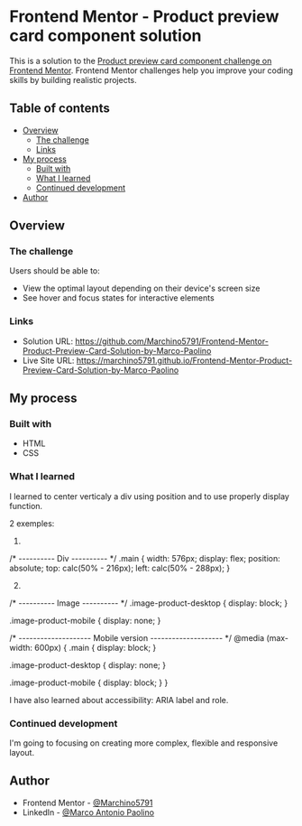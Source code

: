 # Frontend Mentor - Product preview card component solution

This is a solution to the [Product preview card component challenge on Frontend Mentor](https://www.frontendmentor.io/challenges/product-preview-card-component-GO7UmttRfa). Frontend Mentor challenges help you improve your coding skills by building realistic projects.

## Table of contents

- [Overview](#overview)
  - [The challenge](#the-challenge)
  - [Links](#links)
- [My process](#my-process)
  - [Built with](#built-with)
  - [What I learned](#what-i-learned)
  - [Continued development](#continued-development)
- [Author](#author)

## Overview

### The challenge

Users should be able to:

- View the optimal layout depending on their device's screen size
- See hover and focus states for interactive elements

### Links

- Solution URL: https://github.com/Marchino5791/Frontend-Mentor-Product-Preview-Card-Solution-by-Marco-Paolino
- Live Site URL: https://marchino5791.github.io/Frontend-Mentor-Product-Preview-Card-Solution-by-Marco-Paolino

## My process

### Built with

- HTML
- CSS

### What I learned

I learned to center verticaly a div using position and to use properly display function.

2 exemples:

1)

/* ---------- Div ---------- */
.main {
  width: 576px;
  display: flex;
  position: absolute;
  top: calc(50% - 216px);
  left: calc(50% - 288px);
}

2)

/* ---------- Image ---------- */
.image-product-desktop {
  display: block;
}

.image-product-mobile {
  display: none;
}

/* -------------------- Mobile version -------------------- */
@media (max-width: 600px) {
  .main {
    display: block;
  }
  
  .image-product-desktop {
    display: none;
  }

  .image-product-mobile {
    display: block;
  }
}

I have also learned about accessibility: ARIA label and role.

### Continued development

I'm going to focusing on creating more complex, flexible and responsive layout.

## Author

- Frontend Mentor - [@Marchino5791](https://www.frontendmentor.io/profile/Marchino5791)
- LinkedIn - [@Marco Antonio Paolino](https://www.linkedin.com/in/marco-paolino/)
